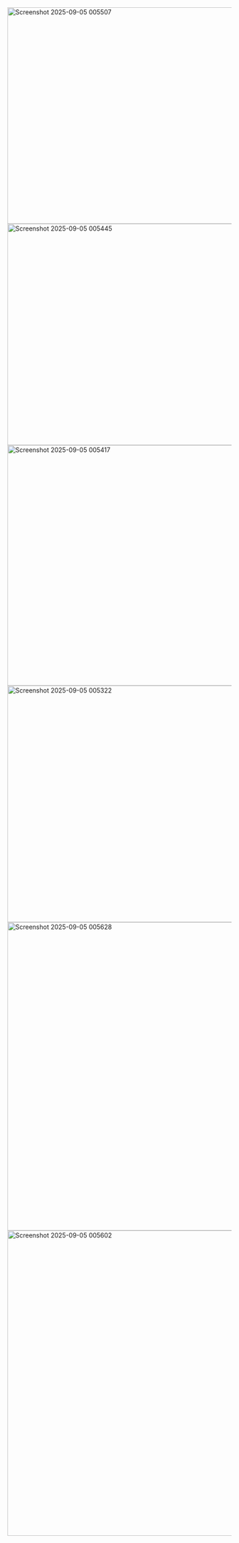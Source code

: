 <img width="1072" height="485" alt="Screenshot 2025-09-05 005507" src="https://github.com/user-attachments/assets/8d440b0e-7940-4625-9ec4-73c69a1964e3" />
<img width="1335" height="496" alt="Screenshot 2025-09-05 005445" src="https://github.com/user-attachments/assets/ad43792f-836c-48d1-8d6b-34db0e1db753" />
<img width="1335" height="539" alt="Screenshot 2025-09-05 005417" src="https://github.com/user-attachments/assets/211666f7-8842-4a04-ba7e-7227fea0a560" />
<img width="1123" height="530" alt="Screenshot 2025-09-05 005322" src="https://github.com/user-attachments/assets/37bc57ee-e5d6-4a69-b3c7-7a8709079dc6" />
<img width="1365" height="691" alt="Screenshot 2025-09-05 005628" src="https://github.com/user-attachments/assets/1c167dc3-9397-49ab-8065-37d3506db749" />
<img width="1358" height="684" alt="Screenshot 2025-09-05 005602" src="https://github.com/user-attachments/assets/0af4d9f6-0647-490a-ac01-bd794fbee055" />

